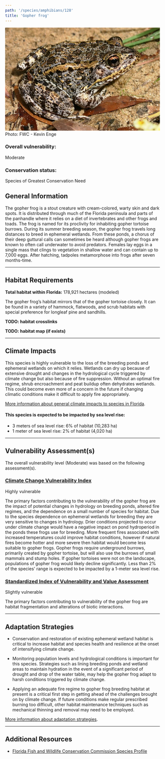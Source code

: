 ```yaml
---
path: '/species/amphibians/128'
title: 'Gopher frog'
---
```


<content-header icon="frogs" title="Gopher frog" subtitle="Lithobates capito"></content-header>

<div id="TopSection">

<div class="header-photo"><img src="128.jpg" alt="Photo for Gopher frog"/>
<figcaption>Photo: FWC - Kevin Enge</figcaption></div>

<div>

### Overall vulnerability:

<div class="vulnerability vulnerability-moderate">Moderate</div>

### Conservation status:

Species of Greatest Conservation Need

</div>
</div>

## General Information

The gopher frog is a stout creature with cream-colored, warty skin and dark spots.  It is distributed through much of the Florida peninsula and parts of the panhandle where it relies on a diet of invertebrates and other frogs and toads.  The frog is named for its proclivity for inhabiting gopher tortoise burrows.  During its summer breeding season, the gopher frog travels long distances to breed in ephemeral wetlands.  From these ponds, a chorus of their deep guttural calls can sometimes be heard although gopher frogs are known to often call underwater to avoid predators.  Females lay eggs in a single mass that clings to vegetation in shallow water and can contain up to 7,000 eggs.  After hatching, tadpoles metamorphose into frogs after seven months-time.

<hr />

## Habitat Requirements

**Total habitat within Florida:** 178,921 hectares (modeled)

The gopher frog’s habitat mirrors that of the gopher tortoise closely.  It can be found in a variety of hammock, flatwoods, and scrub habitats with special preference for longleaf pine and sandhills.

**TODO: habitat crosslinks**

**TODO: habitat map (if exists)**

<hr />

## Climate Impacts

This species is highly vulnerable to the loss of the breeding ponds and ephemeral wetlands on which it relies.  Wetlands can dry up because of extensive drought and changes in the hydrological cycle triggered by climate change but also because of fire suppression.  Without an optimal fire regime, shrub encroachment and peat buildup often dehydrates wetlands.  This could become even more of a concern in the future if changing climatic conditions make it difficult to apply fire appropriately.

[More information about general climate impacts to species in Florida](/impacts/species).


#### This species is expected to be impacted by sea level rise:

- 3 meters of sea level rise: 6% of habitat (10,283 ha)
- 1 meter of sea level rise: 2% of habitat (4,020 ha)
    

<hr />

## Vulnerability Assessment(s)

The overall vulnerability level (Moderate) was based on the following assessment(s).
#### 
<div class="vulnerability-header">
<h3><a href="/impacts/vulnerability/ccvi">Climate Change Vulnerability Index</a></h3>
<div class="vulnerability vulnerability-high">Highly vulnerable</div>
</div> 

The primary factors contributing to the vulnerability of the gopher frog are the impact of potential changes in hydrology on breeding ponds, altered fire regimes, and the dependence on a small number of species for habitat.  Due to the species dependence on ephemeral wetlands for breeding they are very sensitive to changes in hydrology.  Drier conditions projected to occur under climate change would have a negative impact on pond hydroperiod in the ponds these frogs use for breeding.  More frequent fires associated with increased temperatures could improve habitat conditions, however if natural fires become hotter and more severe then habitat would become less suitable to gopher frogs.  Gopher frogs require underground burrows, primarily created by gopher tortoise, but will also use the burrows of small mammals and stump holes.  If gopher tortoises were not on the landscape, populations of gopher frog would likely decline significantly. Less than 2% of the species' range is expected to be impacted by a 1-meter sea level rise.

#### 
<div class="vulnerability-header">
<h3><a href="/impacts/vulnerability/sivva/species">Standardized Index of Vulnerability and Value Assessment</a></h3>
<div class="vulnerability vulnerability-slight">Slightly vulnerable</div>
</div> 

The primary factors contributing to vulnerability of the gopher frog are habitat fragmentation and alterations of biotic interactions.


<hr />

## Adaptation Strategies

- Conservation and restoration of existing ephemeral wetland habitat is critical to increase habitat and species health and resilience at the onset of intensifying climate change.

- Monitoring population levels and hydrological conditions is important for this species.  Strategies such as lining breeding ponds and wetland areas to maintain hydration in the event of a significant period of drought and drop of the water table, may help the gopher frog adapt to harsh conditions triggered by climate change.

- Applying an adequate fire regime to gopher frog breeding habitat at present is a critical first step in getting ahead of the challenges brought on by climate change.  If future conditions make regular prescribed burning too difficult, other habitat maintenance techniques such as mechanical thinning and removal may need to be employed.

[More information about adaptation strategies](/strategies).

<hr />


## Additional Resources

- [Florida Fish and Wildlife Conservation Commission Species Profile](https://myfwc.com/wildlifehabitats/profiles/amphibians/gopher-frog/)
